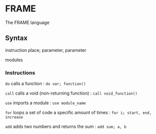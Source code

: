 # FRAME
The FRAME language

## Syntax
instruction place; parameter, parameter

modules

### Instructions
`do` calls a function : `do var; function()`

`call` calls a void (non-returning function) : `call void_function()`

`use` imports a module : `use module_name`

`for` loops a set of code a specific amount of times : `for i; start, end, increase`

`add` adds two numbers and returns the sum : `add sum; a, b` 
